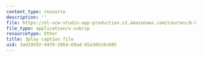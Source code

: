 ```yaml
---
content_type: resource
description: ''
file: https://ol-ocw-studio-app-production.s3.amazonaws.com/courses/6-006-introduction-to-algorithms-fall-2011/3ad195929479286d69adb5a305c8cb85_ocZMDMZwhCY.srt
file_type: application/x-subrip
resourcetype: Other
title: 3play caption file
uid: 3ad19592-9479-286d-69ad-b5a305c8cb85
---
```

